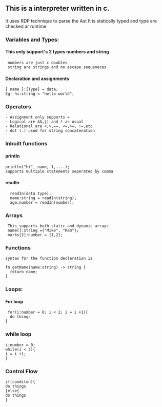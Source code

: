 ## This is a interpreter written in c.
  It uses RDP technique to parse the Ast
  It is statically typed and type are checked ar runtime


### Variables and Types:
  #### This only support's 2 types numbers and string
     numbers are just c doubles
     string are strings and no escape sequeneces
  #### Declaration and assignments
    [ name ]:[Type] = data;
    Eg: hi:string = "hello world";

### Operators
    - Assignment only supports = 
    - Logical are &&,|| and ! as usual
    - Relational are <,>,==, <=,>=, !=,etc
    - dot (.) used for string concatenation
### Inbuilt functions
  #### println 
    println("hi", name, 1,....);
    supports multiple statements seperated by comma
  #### readIn
      readIn(data type);
      name:string = readIn(string);
      age:number = readIn(number);
### Arrays
     This supports both static and dynamic arrays
     name[]:string ={"Mike", "Ram"};
     marks[2]:number = {1,2};

### Functions
    syntax for the function decleration is
  
    fn getName(name:string) -> string {  
      return name;
    }


### Loops:
  #### For loop
     for(i:number = 0; i < 2; i = i +1){
      do things
    }
  ### while loop
    i:number = 0;
    while(i < 3){  
    i = i +1;
    }
        
### Control Flow 
    if(conditon){
    do things
    }else{
    do things
    }
  
         
    

